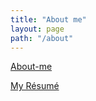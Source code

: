 ```yaml
---
title: "About me"
layout: page
path: "/about"
---
```


[About-me](http://bit.ly/agsabtme)

[My Résumé](http://bit.ly/agsres)
